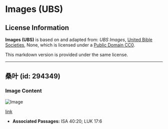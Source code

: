# Images (UBS)

## License Information

**Images (UBS)** is based on and adapted from: _UBS Images_, [United Bible Societies](https://unitedbiblesocieties.org/), None, which is licensed under a [Public Domain CC0](https://creativecommons.org/public-domain/cc0/).

This markdown version is provided under the same license.



--------------------------------

## 桑叶 (id: 294349)

### Image Content

![Image](https://cdn.aquifer.bible/aquifer-content/resources/Media/WEB-0659_mulberry_leaf.jpg)

[link](https://cdn.aquifer.bible/aquifer-content/resources/Media/WEB-0659_mulberry_leaf.jpg)

* **Associated Passages:** ISA 40:20; LUK 17:6


